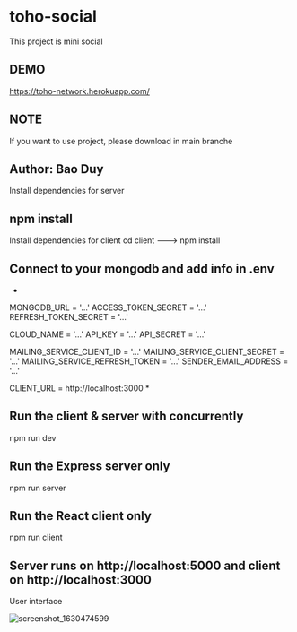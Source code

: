 # toho-social
This project is mini social

## DEMO
https://toho-network.herokuapp.com/

## NOTE
If you want to use project, please download in main branche

## Author: Bao Duy

Install dependencies for server

## npm install
Install dependencies for client
cd client ---> npm install

## Connect to your mongodb and add info in .env
*

MONGODB_URL = '...'
ACCESS_TOKEN_SECRET =  '...'
REFRESH_TOKEN_SECRET =  '...'

CLOUD_NAME =  '...'
API_KEY = '...'
API_SECRET = '...'

MAILING_SERVICE_CLIENT_ID =  '...'
MAILING_SERVICE_CLIENT_SECRET = '...'
MAILING_SERVICE_REFRESH_TOKEN =  '...'
SENDER_EMAIL_ADDRESS = '...'

CLIENT_URL = http://localhost:3000
*

## Run the client & server with concurrently
npm run dev

## Run the Express server only
npm run server

## Run the React client only
npm run client

## Server runs on http://localhost:5000 and client on http://localhost:3000
User interface

![screenshot_1630474599](https://user-images.githubusercontent.com/67371206/131617849-ff47958a-026d-4880-bd93-4e1405272911.png)
